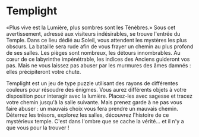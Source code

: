 Templight
=========

«Plus vive est la Lumière, plus sombres sont les Ténèbres.» Sous cet avertissement, adressé aux visiteurs indésirables, se trouve l'entrée du Temple. Dans ce lieu dédié au Soleil, vous attendent les mystères les plus obscurs. La bataille sera rude afin de vous frayer un chemin au plus profond de ses salles. Les pièges sont nombreux, les détours innombrables. Au cœur de ce labyrinthe impénétrable, les indices des Anciens guideront vos pas. Mais ne vous laissez pas abuser par les murmures des âmes damnés : elles précipiteront votre chute.

Templight est un jeu de type puzzle utilisant des rayons de différentes couleurs pour résoudre des énigmes. Vous aurez différents objets à votre disposition pour interagir avec la lumière. Placez-les avec sagesse et tracez votre chemin jusqu'à la salle suivante. Mais prenez garde à ne pas vous faire abuser : un mauvais choix vous fera prendre un mauvais chemin. Déterrez les trésors, explorez les salles, découvrez l'histoire de ce mystérieux temple. C'est dans l'ombre que se cache la vérité... et il n'y a que vous pour la trouver !

